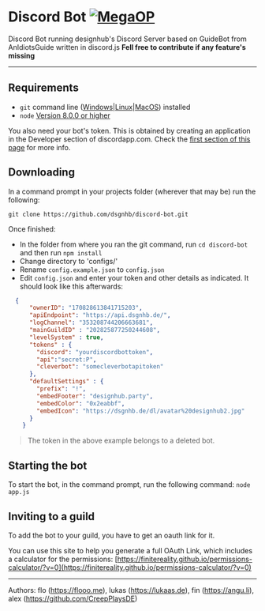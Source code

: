 # Discord Bot [![MegaOP](https://img.shields.io/badge/MEGA%20OP-%E2%9C%94-green.svg)](http://dsgnhb.de)
Discord Bot running designhub's Discord Server based on GuideBot from AnIdiotsGuide written in discord.js
**Fell free to contribute if any feature's missing**
***

## Requirements

- `git` command line ([Windows](https://git-scm.com/download/win)|[Linux](https://git-scm.com/book/en/v2/Getting-Started-Installing-Git)|[MacOS](https://git-scm.com/download/mac)) installed
- `node` [Version 8.0.0 or higher](https://nodejs.org)

You also need your bot's token. This is obtained by creating an application in
the Developer section of discordapp.com. Check the [first section of this page](https://anidiots.guide/getting-started/the-long-version.html)
for more info.

## Downloading

In a command prompt in your projects folder (wherever that may be) run the following:

`git clone https://github.com/dsgnhb/discord-bot.git`

Once finished:

- In the folder from where you ran the git command, run `cd discord-bot` and then run `npm install`
- Change directory to 'configs/'
- Rename `config.example.json` to `config.json`
- Edit `config.json` and enter your token and other details as indicated. It should look like this afterwards:

```json
  {
      "ownerID": "170828613841715203",
      "apiEndpoint": "https://api.dsgnhb.de/",
      "logChannel": "353208744206663681",
      "mainGuildID" : "202825877250244608",
      "levelSystem" : true,
      "tokens" : {
        "discord": "yourdiscordbottoken",
        "api":"secret:P",
        "cleverbot": "somecleverbotapitoken"
      },
      "defaultSettings" : {
        "prefix": "!",
        "embedFooter": "designhub.party",
        "embedColor": "0x2eabbf",
        "embedIcon": "https://dsgnhb.de/dl/avatar%20designhub2.jpg"
      }
    }
```
> The token in the above example belongs to a deleted bot.

## Starting the bot

To start the bot, in the command prompt, run the following command:
`node app.js`

## Inviting to a guild

To add the bot to your guild, you have to get an oauth link for it.

You can use this site to help you generate a full OAuth Link, which includes a calculator for the permissions:
[https://finitereality.github.io/permissions-calculator/?v=0](https://finitereality.github.io/permissions-calculator/?v=0)

***
Authors: flo (https://flooo.me), lukas (https://lukaas.de), fin (https://angu.li), alex (https://github.com/CreepPlaysDE)
